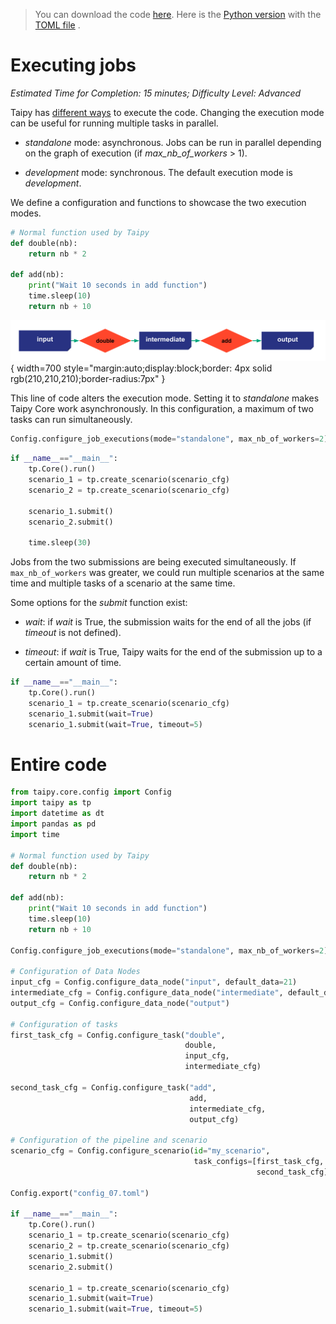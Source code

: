 > You can download the code 
<a href="/job_execution.py" download>here</a>. Here is the 
<a href="/job_execution_toml.py" download>Python version</a> 
with the 
<a href="/config.toml" download>TOML file</a>
. 

# Executing jobs

*Estimated Time for Completion: 15 minutes; Difficulty Level: Advanced*

Taipy has [different ways](../../../../manuals/core/config/job-config.md) to execute the code.
Changing the execution mode can be useful for running multiple tasks in parallel.

- _standalone_ mode: asynchronous. Jobs can be run in parallel depending on the graph of execution (if _max_nb_of_workers_ > 1).

- _development_ mode: synchronous. The default execution mode is _development_.

We define a configuration and functions to showcase the two execution modes.

```python
# Normal function used by Taipy
def double(nb):
    return nb * 2

def add(nb):
    print("Wait 10 seconds in add function")
    time.sleep(10)
    return nb + 10
```

![Configuration](config.svg){ width=700 style="margin:auto;display:block;border: 4px solid rgb(210,210,210);border-radius:7px" }

This line of code alters the execution mode. Setting it to _standalone_ makes Taipy Core work asynchronously. 
In this configuration, a maximum of two tasks can run simultaneously.

```python
Config.configure_job_executions(mode="standalone", max_nb_of_workers=2)
```


```python
if __name__=="__main__":
    tp.Core().run()
    scenario_1 = tp.create_scenario(scenario_cfg)
    scenario_2 = tp.create_scenario(scenario_cfg)

    scenario_1.submit()
    scenario_2.submit()

    time.sleep(30)
```

Jobs from the two submissions are being executed simultaneously. If `max_nb_of_workers` was greater, we could run multiple scenarios at the same time and multiple tasks of a scenario at the same time.

Some options for the _submit_ function exist:

- _wait_: if _wait_ is True, the submission waits for the end of all the jobs (if _timeout_ is not defined).

- _timeout_: if _wait_ is True, Taipy waits for the end of the submission up to a certain amount of time.

```python
if __name__=="__main__":
    tp.Core().run()
    scenario_1 = tp.create_scenario(scenario_cfg)
    scenario_1.submit(wait=True)
    scenario_1.submit(wait=True, timeout=5)
```

# Entire code


```python
from taipy.core.config import Config
import taipy as tp
import datetime as dt
import pandas as pd
import time

# Normal function used by Taipy
def double(nb):
    return nb * 2

def add(nb):
    print("Wait 10 seconds in add function")
    time.sleep(10)
    return nb + 10

Config.configure_job_executions(mode="standalone", max_nb_of_workers=2)

# Configuration of Data Nodes
input_cfg = Config.configure_data_node("input", default_data=21)
intermediate_cfg = Config.configure_data_node("intermediate", default_data=21)
output_cfg = Config.configure_data_node("output")

# Configuration of tasks
first_task_cfg = Config.configure_task("double",
                                       double,
                                       input_cfg,
                                       intermediate_cfg)

second_task_cfg = Config.configure_task("add",
                                        add,
                                        intermediate_cfg,
                                        output_cfg)

# Configuration of the pipeline and scenario
scenario_cfg = Config.configure_scenario(id="my_scenario",
                                         task_configs=[first_task_cfg,
                                                       second_task_cfg])

Config.export("config_07.toml")

if __name__=="__main__":
    tp.Core().run()
    scenario_1 = tp.create_scenario(scenario_cfg)
    scenario_2 = tp.create_scenario(scenario_cfg)
    scenario_1.submit()
    scenario_2.submit()

    scenario_1 = tp.create_scenario(scenario_cfg)
    scenario_1.submit(wait=True)
    scenario_1.submit(wait=True, timeout=5)
```